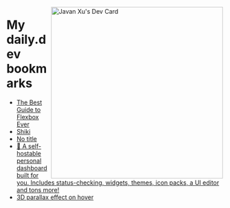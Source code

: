 
<a href="https://app.daily.dev/JavanXU"><img align="right" src="https://api.daily.dev/devcards/e45a150971844cd6959a94bb94e861ea.png?r=quw" width="400" alt="Javan Xu's Dev Card"/></a>

# My daily.dev bookmarks
<!-- daily.dev BOOKMARKS:START -->
- [The Best Guide to Flexbox Ever](https://app.daily.dev/posts/51TnhOwu6?utm_source=rss&utm_medium=bookmarks&utm_campaign=6ueXw3FRNQzpNtewCDbI6)
- [Shiki](https://app.daily.dev/posts/sY6BdtwK6?utm_source=rss&utm_medium=bookmarks&utm_campaign=6ueXw3FRNQzpNtewCDbI6)
- [No title](https://app.daily.dev/posts/SNAhbO7GP?utm_source=rss&utm_medium=bookmarks&utm_campaign=6ueXw3FRNQzpNtewCDbI6)
- [🚀 A self-hostable personal dashboard built for you. Includes status-checking, widgets, themes, icon packs, a UI editor and tons more!](https://app.daily.dev/posts/ypr7KVVxM?utm_source=rss&utm_medium=bookmarks&utm_campaign=6ueXw3FRNQzpNtewCDbI6)
- [3D parallax effect on hover](https://app.daily.dev/posts/qy2X10Cgo?utm_source=rss&utm_medium=bookmarks&utm_campaign=6ueXw3FRNQzpNtewCDbI6)
<!-- daily.dev BOOKMARKS:END -->
